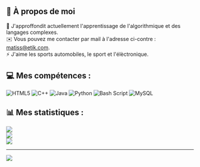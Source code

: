 ## 💭 À propos de moi
🌱 J'approffondit actuellement l'apprentissage de l'algorithmique et des langages complexes.<br>✉️ Vous pouvez me contacter par mail à l'adresse ci-contre : matiss@etik.com.<br>⚡ J'aime les sports automobiles, le sport et l'élèctronique.


## 💻 Mes compétences :
![HTML5](https://img.shields.io/badge/html5-%23E34F26.svg?style=for-the-badge&logo=html5&logoColor=white) ![C++](https://img.shields.io/badge/c%23-%23239120.svg?style=for-the-badge&logo=csharp&logoColor=white) ![Java](https://img.shields.io/badge/java-%23ED8B00.svg?style=for-the-badge&logo=openjdk&logoColor=white) ![Python](https://img.shields.io/badge/python-3670A0?style=for-the-badge&logo=python&logoColor=ffdd54) ![Bash Script](https://img.shields.io/badge/bash_script-%23121011.svg?style=for-the-badge&logo=gnu-bash&logoColor=white) ![MySQL](https://img.shields.io/badge/mysql-4479A1.svg?style=for-the-badge&logo=mysql&logoColor=white)
## 📊 Mes statistiques :
![](https://github-readme-stats.vercel.app/api?username=Fortis381&theme=dark&hide_border=false&include_all_commits=false&count_private=false)<br/>
![](https://github-readme-streak-stats.herokuapp.com/?user=Fortis381&theme=dark&hide_border=false)<br/>
![](https://github-readme-stats.vercel.app/api/top-langs/?username=Fortis381&theme=dark&hide_border=false&include_all_commits=false&count_private=false&layout=compact)

---
[![](https://visitcount.itsvg.in/api?id=Fortis381&icon=1&color=12)](https://visitcount.itsvg.in)

<!-- Proudly created with GPRM ( https://gprm.itsvg.in ) -->
